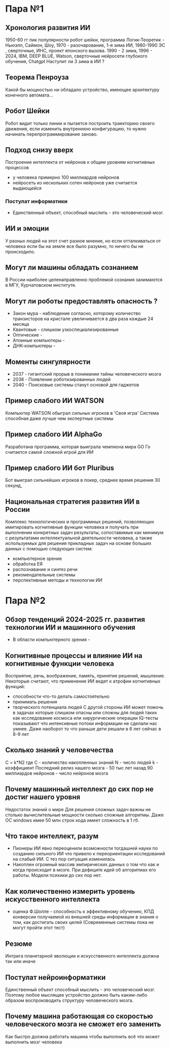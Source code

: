 # Пара №1
## Хронология развития ИИ
1950-60 гг пик популярности робот шейки, программа Логик-Теоретик  - Ньюэлл, Саймон, Шоу, 1970 - разочарование, 1-я зима ИИ, 1980-1990  ЭС , сверточные, ИНС, проект японского вызова. 1990 - 2 зима, 1996 - 2024, IBM, DEEP BLUE, Watson, сверточные нейросети глубокого обучения, Chatgpt
Наступит ли 3 зима в ИИ  ?
## Теорема Пенроуза
Какой бы мощностью ни обладало устройство, имеющее архитектуру конечного автомата...
## Робот Шейки
Робот видит только линии и пытается построить траекторию своего движения, если изменить внутреннюю конфигурацию, то нужно начинать перепрограммирование заново. 
## Подход снизу вверх 
Построение интеллекта от нейронов к общим уровням  когнитивных процессов
- у человека примерно 100 миллиардов нейронов
- нейросеть из нескольких сотен нейронов уже считается выдающейся
###  Постулат информатики
- Единственный объект, способный  мыслить - это человеческий мозг.
## ИИ и эмоции
У разных людей на этот счет разное мнение, но если отталкиваться от человека если  бы на земле все было разумно, то ничего бы не происходило.
## Могут ли машины обладать сознанием
В России наиболее целенаправленно проблемой сознания занимаются в МГУ, Курчатовском институте.
## Могут ли роботы предоставлять опасность ?
- Закон мура - наблюдение согласно, которому количество транзисторов на кристале увеличивается в два раза каждые 24 месяца
- Квантовые - слишком узкоспециализированные
- Оптические - 
- Атомные компьютеры -
- ДНК-компьютеры - 
## Моменты сингулярности
- 2037 - гигантский прорыв в понимании тайны человеческого мозга
- 2038 - Появление роботизированных людей 
- 2040 - Поисковые системы станут основой для гаджетов
## Пример слабого ИИ WATSON
Компьютер WATSON обыграл сильных игроков в 'Своя игра'
Система способная даже лучше чем экспертные системы
## Пример слабого ИИ AlphaGo
Разработана программа, которая выиграла чемпиона мира GO
Го считается самой сложной игрой для ИИ
## Пример слабого ИИ бот Pluribus
Бот выиграл сильнейших игроков в покер, среднее время решения 30 секунд,
## Национальная стратегия развития ИИ в России
Комплекс технологических и программных решений, позволяющих имитировать когнитивные функции человека и получать при выполнении конкретных задач результаты, сопоставимые как минимум с результатами интеллектуальной деятельности человека, а также используемых для решения прикладных задач на основе больших данных с помощью следующих систем:
- компьютерное зрение
- обработка ЕЯ
- распознавание и синтез речи
- рекомендательные системы
- перспективные методы и технологии ИИ
# Пара №2
## Обзор тенденций 2024-2025 гг. развития технологии ИИ и машинного обучения
- В области компьютерного зрения - 
## Когнитивные процессы и влияние ИИ на когнитивные функции человека
Восприятие, речь, воображение, память, принятие решений, мышление.
Некоторые считают, что применение ИИ ведет к атрофии когнитивных функций:
- способности что-то делать самостоятельно
- принимать решения
- творческого потенциала людей
С другой стороны ИИ может помочь в задачах которые слишком опасны или сложны для людей таких как исследование космоса или хирургические операции
IQ-тесты показывают что интенсивные потоки информации не сделали нас умнее. Даже наоборот то что раньше дети решали в 6 лет сейчас в 8-9 лет
## Сколько знаний у человечества 
C = k*N2
где С - количество накопленных знаний
N  - число людей 
k - коэффициент 
Последний релиз нашего мозга - 50 тыс лет назад
90 миллиардов нейронов - число нейронов мозга
## Почему  машинный интеллект до сих пор не достиг нашего уровня
Недостаток знаний о мире
Для решения сложных задач важны не столько вычислительные мощности сколько сложные алгоритмы. Даже ОС windows имея 50 млн строк кода имеет сложность в 1 гб.
## Что такое интеллект, разум
- Пионеры ИИ явно переоценили возможности тогдашней науки по созданию сильного ИИ что привело к переориентации исследований на слабый ИИ. С тез пор ситуация изменилась
- Накоплен огромный массив эмпирических данных о том что как и когда происходит в мозге. При дефиците идей об алгоритмах его работы. Модели психики до сих пор нет.
## Как количественно измерить уровень искусственного интеллекта
- оценка Ф.Шолле - способность к эффективному обучению, КПД конверсии получаемой из внешней среды информации в знания о том, как достигать своих целей (Современные системы пока не могут пройти этот тест)
## Резюме
Интрига планетарной эволюции и искусственного интеллекта должна так или иначе
##  Постулат нейроинформатики
Единственный объект способный мыслить - это человеческий мозг. Поэтому любое мыслящее устройство должно быть каким-либо образом воспроизводить структуру человеческого мозга.
## Почему машина работающая со скоростью человеческого мозга не сможет его заменить
Как быстро должна работать машина чтобы выполнить всё что может выполнить мозг человека